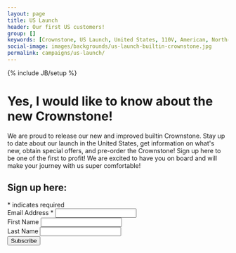 ```yaml
---
layout: page
title: US Launch
header: Our first US customers!
group: []
keywords: [Crownstone, US Launch, United States, 110V, American, North-America, International]
social-image: images/backgrounds/us-launch-builtin-crownstone.jpg
permalink: campaigns/us-launch/
---
```

{% include JB/setup %}

<div class="container-fluid container-launch" style="background-image: url(/images/backgrounds/us-launch-builtin-crownstone.jpg);">
<div class="row">
<div class="col-xs-12 col-md-6" markdown="1">

# Yes, I would like to know about the new Crownstone!

We are proud to release our new and improved builtin Crownstone. Stay up to date about our launch in the United States, get information on what's new, obtain special offers, and pre-order the Crownstone! Sign up here to be one of the first to profit! We are excited to have you on board and will make your journey with us super comfortable!

<div id="mc_embed_signup" class="newsletter">
<form action="https://rocks.us10.list-manage.com/subscribe/post?u=d03baf337210e326a61dc14d5&amp;id=2f6334dba1" method="post" id="mc-embedded-subscribe-form" name="mc-embedded-subscribe-form" class="validate" target="_blank" novalidate>
    <div id="mc_embed_signup_scroll">
	<h2>Sign up here:</h2>
<div class="indicates-required"><span class="asterisk">*</span> indicates required</div>
<div class="mc-field-group">
	<label for="mce-EMAIL">Email Address  <span class="asterisk">*</span>
</label>
	<input type="email" value="" name="EMAIL" class="required email" id="mce-EMAIL">
</div>
<div class="mc-field-group">
	<label for="mce-FNAME">First Name </label>
	<input type="text" value="" name="FNAME" class="" id="mce-FNAME">
</div>
<div class="mc-field-group">
	<label for="mce-LNAME">Last Name </label>
	<input type="text" value="" name="LNAME" class="" id="mce-LNAME">
</div>
<!-- https://us10.campaign-archive.com/home?u=d03baf337210e326a61dc14d5&amp;id=2f6334dba1 -->
	<div id="mce-responses" class="clear">
		<div class="response" id="mce-error-response" style="display:none"></div>
		<div class="response" id="mce-success-response" style="display:none"></div>
	</div>    <!-- real people should not fill this in and expect good things - do not remove this or risk form bot signups-->
    <div style="position: absolute; left: -5000px;" aria-hidden="true"><input type="text" name="b_d03baf337210e326a61dc14d5_a23d3e9ded" tabindex="-1" value=""></div>
    <div class="clear"><input type="submit" value="Subscribe" name="subscribe" id="mc-embedded-subscribe" class="button"></div>
    </div>
</form>
</div>
<script type='text/javascript' src='//s3.amazonaws.com/downloads.mailchimp.com/js/mc-validate.js'></script><script type='text/javascript'>(function($) {window.fnames = new Array(); window.ftypes = new Array();fnames[0]='EMAIL';ftypes[0]='email';fnames[1]='FNAME';ftypes[1]='text';fnames[2]='LNAME';ftypes[2]='text';}(jQuery));var $mcj = jQuery.noConflict(true);</script>
<!--End mc_embed_signup-->

</div><!-- col-xs-12 -->
</div><!-- row -->
</div><!-- container -->
